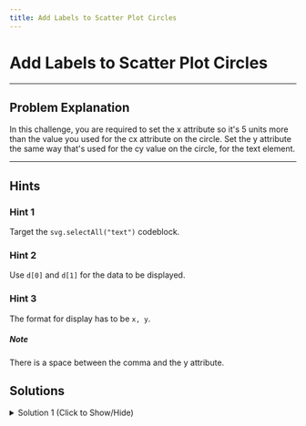 ```yaml
---
title: Add Labels to Scatter Plot Circles
---
```

# Add Labels to Scatter Plot Circles

---
## Problem Explanation
In this challenge, you are required to set the x attribute so it's 5 units more than the value you used for the cx attribute on the circle. Set the y attribute the same way that's used for the cy value on the circle, for the text element.


---
## Hints

### Hint 1

Target the `svg.selectAll("text")` codeblock.

### Hint 2

Use `d[0]` and `d[1]` for the data to be displayed.

### Hint 3

The format for display has to be `x, y`.

##### Note
There is a space between the comma and the y attribute.

## Solutions

<details><summary>Solution 1 (Click to Show/Hide)</summary>

Since, you need to add the x any y attributes similar to those as they have been set for the circle, add this to the `svg.selectAll("text")` codeblock:

```javascript
.text((d) => (d[0] + ", " + d[1]))
```

</details>